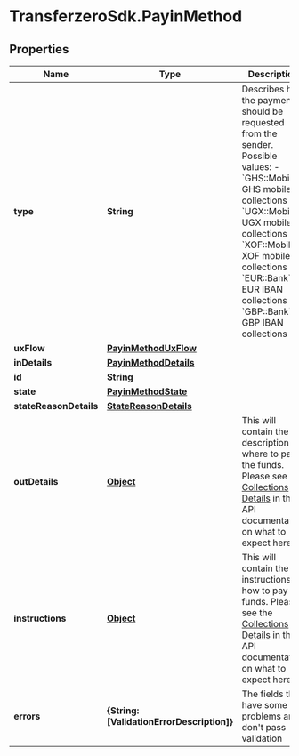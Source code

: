 # TransferzeroSdk.PayinMethod

## Properties
Name | Type | Description | Notes
------------ | ------------- | ------------- | -------------
**type** | **String** | Describes how the payment should be requested from the sender.  Possible values: - &#x60;GHS::Mobile&#x60;: GHS mobile collections - &#x60;UGX::Mobile&#x60;: UGX mobile collections - &#x60;XOF::Mobile&#x60;: XOF mobile collections - &#x60;EUR::Bank&#x60;: EUR IBAN collections - &#x60;GBP::Bank&#x60;: GBP IBAN collections  | [optional] 
**uxFlow** | [**PayinMethodUxFlow**](PayinMethodUxFlow.md) |  | [optional] 
**inDetails** | [**PayinMethodDetails**](PayinMethodDetails.md) |  | [optional] 
**id** | **String** |  | [optional] 
**state** | [**PayinMethodState**](PayinMethodState.md) |  | [optional] 
**stateReasonDetails** | [**StateReasonDetails**](StateReasonDetails.md) |  | [optional] 
**outDetails** | [**Object**](.md) | This will contain the description on where to pay the funds. Please see the [Collections Details](https://docs.transferzero.com/docs/collection-details) in the API documentation on what to expect here. | [optional] 
**instructions** | [**Object**](.md) | This will contain the instructions on how to pay the funds. Please see the [Collections Details](https://docs.transferzero.com/docs/collection-details) in the API documentation on what to expect here. | [optional] 
**errors** | **{String: [ValidationErrorDescription]}** | The fields that have some problems and don&#39;t pass validation | [optional] 


